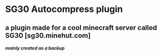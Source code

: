 # SG30 Autocompress plugin 

## a plugin made for a cool minecraft server called SG30 [sg30.minehut.com]
##### mainly created as a backup
